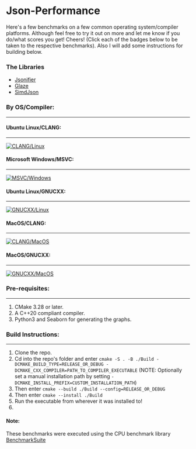 # Json-Performance
Here's a few benchmarks on a few common operating system/compiler platforms. Although feel free to try it out on more and let me know if you do/what scores you get! Cheers! (Click each of the badges below to be taken to the respective benchmarks). Also I will add some instructions for building below.
### The Libraries
- [Jsonifier](https://github.com/realtimechris/jsonifier)
- [Glaze](https://github.com/stephenberry/glaze)
- [SimdJson](https://github.com/simdjson/simdjson)
### By OS/Compiler:
----
#### Ubuntu Linux/CLANG:
----
[![CLANG/Linux](https://img.shields.io/github/actions/workflow/status/RealTimeChris/Json-Performance/Benchmark.yml?style=plastic&logo=linux&logoColor=green&label=CLANG&labelColor=pewter&color=blue&branch=benchmarking-newer)](https://github.com/RealTimeChris/Json-Performance/blob/main/Ubuntu-CLANG.md)
#### Microsoft Windows/MSVC:
----
[![MSVC/Windows](https://img.shields.io/github/actions/workflow/status/RealTimeChris/Json-Performance/Benchmark.yml?style=plastic&logo=Microsoft&logoColor=green&label=MSVC&labelColor=pewter&color=blue&branch=benchmarking-newer)](https://github.com/RealTimeChris/Json-Performance/blob/main/Windows-MSVC.md)
#### Ubuntu Linux/GNUCXX:
----
[![GNUCXX/Linux](https://img.shields.io/github/actions/workflow/status/RealTimeChris/Json-Performance/Benchmark.yml?style=plastic&logo=linux&logoColor=green&label=GNUCXX&labelColor=pewter&color=blue&branch=benchmarking-newer)](https://github.com/RealTimeChris/Json-Performance/blob/main/Ubuntu-GNUCXX.md)
#### MacOS/CLANG:
----
[![CLANG/MacOS](https://img.shields.io/github/actions/workflow/status/RealTimeChris/Json-Performance/Benchmark.yml?style=plastic&logo=apple&logoColor=green&label=CLANG&labelColor=pewter&color=blue&branch=benchmarking-newer)](https://github.com/RealTimeChris/Json-Performance/blob/main/MacOS-CLANG.md)
#### MacOS/GNUCXX:
----
[![GNUCXX/MacOS](https://img.shields.io/github/actions/workflow/status/RealTimeChris/Json-Performance/Benchmark.yml?style=plastic&logo=apple&logoColor=green&label=GNUCXX&labelColor=pewter&color=blue&branch=benchmarking-newer)](https://github.com/RealTimeChris/Json-Performance/blob/main/MacOS-GNUCXX.md)

### Pre-requisites:
---
1. CMake 3.28 or later.
2. A C++20 compliant compiler.
3. Python3 and Seaborn for generating the graphs.
### Build Instructions:
---
1. Clone the repo.
2. Cd into the repo's folder and enter `cmake -S . -B ./Build -DCMAKE_BUILD_TYPE=RELEASE_OR_DEBUG -DCMAKE_CXX_COMPILER=PATH_TO_COMPILER_EXECUTABLE` (NOTE: Optionally set a manual installation path by setting `-DCMAKE_INSTALL_PREFIX=CUSTOM_INSTALLATION_PATH`)
4. Then enter `cmake --build ./Build --config=RELEASE_OR_DEBUG`
5. Then enter `cmake --install ./Build`
6. Run the executable from wherever it was installed to!
1. 
#### Note:
These benchmarks were executed using the CPU benchmark library [BenchmarkSuite](https://github.com/RealTimeChris/BenchmarkSuite)